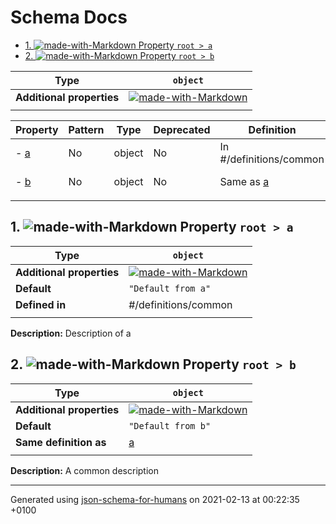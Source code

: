# Schema Docs

- [1. ![made-with-Markdown](https://img.shields.io/badge/Optional-yellow) Property `root > a`](#a)
- [2. ![made-with-Markdown](https://img.shields.io/badge/Optional-yellow) Property `root > b`](#b)

| Type | `object` |
| ---- | --- |
| **Additional properties** |[![made-with-Markdown](https://img.shields.io/badge/Any%20type-allowed-green)](# "Additional Properties of any type are allowed.")|
|  |  |

| Property | Pattern | Type | Deprecated | Definition | Title/Description |
| -------- | ------- | ---- | ---------- | ---------- | ----------------- |
|-  [a](#a)|No|object|No| In #/definitions/common|Description of a|
|-  [b](#b)|No|object|No| Same as [a](#a)|A common description|
|  |  |  |  |  |

## <a name="a"></a>1. ![made-with-Markdown](https://img.shields.io/badge/Optional-yellow) Property `root > a`

| Type | `object` |
| ---- | --- |
| **Additional properties** |[![made-with-Markdown](https://img.shields.io/badge/Any%20type-allowed-green)](# "Additional Properties of any type are allowed.")|
| **Default** | `"Default from a"` |
| **Defined in** | #/definitions/common |
|  |  |

**Description:** Description of a

## <a name="b"></a>2. ![made-with-Markdown](https://img.shields.io/badge/Optional-yellow) Property `root > b`

| Type | `object` |
| ---- | --- |
| **Additional properties** |[![made-with-Markdown](https://img.shields.io/badge/Any%20type-allowed-green)](# "Additional Properties of any type are allowed.")|
| **Default** | `"Default from b"` |
| **Same definition as** | [a](#a) |
|  |  |

**Description:** A common description

----------------------------------------------------------------------------------------------------------------------------
Generated using [json-schema-for-humans](https://github.com/coveooss/json-schema-for-humans) on 2021-02-13 at 00:22:35 +0100